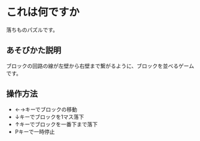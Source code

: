# これは何ですか
落ちものパズルです。

## あそびかた説明
ブロックの回路の線が左壁から右壁まで繋がるように、ブロックを並べるゲームです。

## 操作方法
- ←→キーでブロックの移動
- ↓キーでブロックを1マス落下
- ↑キーでブロックを一番下まで落下
- Pキーで一時停止